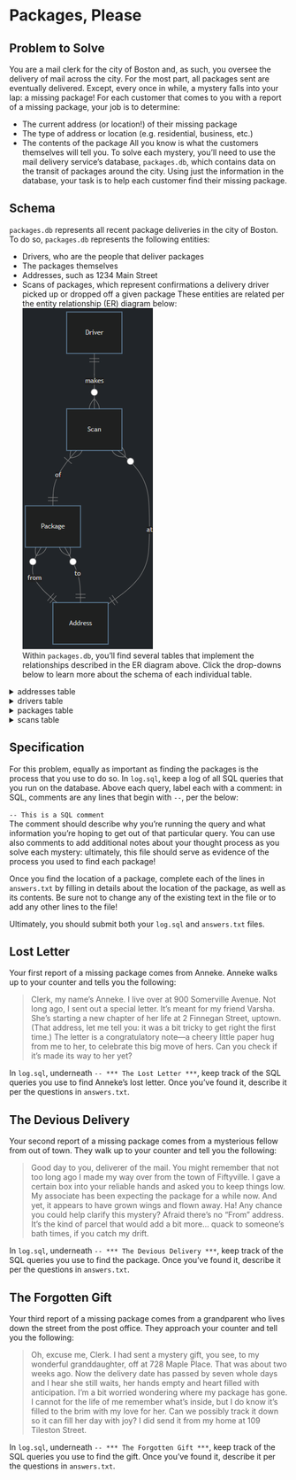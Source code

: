 # Packages, Please
## Problem to Solve
You are a mail clerk for the city of Boston and, as such, you oversee the delivery of mail across the city. For the most part, all packages sent are eventually delivered. Except, every once in while, a mystery falls into your lap: a missing package! For each customer that comes to you with a report of a missing package, your job is to determine:

- The current address (or location!) of their missing package
- The type of address or location (e.g. residential, business, etc.)
- The contents of the package
All you know is what the customers themselves will tell you. To solve each mystery, you’ll need to use the mail delivery service’s database, `packages.db`, which contains data on the transit of packages around the city. Using just the information in the database, your task is to help each customer find their missing package.

## Schema
`packages.db` represents all recent package deliveries in the city of Boston. To do so, `packages.db` represents the following entities:

- Drivers, who are the people that deliver packages
- The packages themselves
- Addresses, such as 1234 Main Street
- Scans of packages, which represent confirmations a delivery driver picked up or dropped off a given package
These entities are related per the entity relationship (ER) diagram below:  
![packages](packages.png)  
Within `packages.db`, you’ll find several tables that implement the relationships described in the ER diagram above. Click the drop-downs below to learn more about the schema of each individual table.

<details>
<summary>addresses table</summary>
The `addresses` table contains the following columns:

- `id`, which is the ID of the address
- `address`, which is the street address itself (i.e., 7660 Sharon Street)
- `type`, which is the type of address (i.e., residential, commercial, etc.)
</details>
<details>
<summary>drivers table</summary>
The drivers table contains the following columns:

- `id`, which is the ID of the driver
- `name`, which is the first name of the driver
</details>
<details>
<summary>packages table</summary>
The packages table contains the following columns:

- `id`, which is the ID of the package
- `contents`, which contains the contents of the package
- `from_address_id`, which is the ID of the address from which the package was sent
- `to_address_id`, which is the ID of the address to which the package was sent. It’s not necessarily where it ended up!
</details>
<details>
<summary>scans table</summary>
The scans table contains the following columns:

- `id`, which is the ID of the scan
- `driver_id`, which is the ID of the driver who created the scan
- `package_id`, which is the ID of the package scanned
- `address_id`, which is the ID of the address where the package was scanned
- `action`, which indicates whether the package was picked up (“Pick”) or dropped off (“Drop”)
- `timestamp`, which is the day and time at which the package was scanned
</details>

## Specification
For this problem, equally as important as finding the packages is the process that you use to do so. In `log.sql`, keep a log of all SQL queries that you run on the database. Above each query, label each with a comment: in SQL, comments are any lines that begin with `--`, per the below:

```-- This is a SQL comment```  
The comment should describe why you’re running the query and what information you’re hoping to get out of that particular query. You can use also comments to add additional notes about your thought process as you solve each mystery: ultimately, this file should serve as evidence of the process you used to find each package!

Once you find the location of a package, complete each of the lines in `answers.txt` by filling in details about the location of the package, as well as its contents. Be sure not to change any of the existing text in the file or to add any other lines to the file!

Ultimately, you should submit both your `log.sql` and `answers.txt` files.

## Lost Letter
Your first report of a missing package comes from Anneke. Anneke walks up to your counter and tells you the following:

> Clerk, my name’s Anneke. I live over at 900 Somerville Avenue. Not long ago, I sent out a special letter. It’s meant for my friend Varsha. She’s starting a new chapter of her life at 2 Finnegan Street, uptown. (That address, let me tell you: it was a bit tricky to get right the first time.) The letter is a congratulatory note—a cheery little paper hug from me to her, to celebrate this big move of hers. Can you check if it’s made its way to her yet?

In `log.sql`, underneath `-- *** The Lost Letter ***`, keep track of the SQL queries you use to find Anneke’s lost letter. Once you’ve found it, describe it per the questions in `answers.txt`.

## The Devious Delivery  
Your second report of a missing package comes from a mysterious fellow from out of town. They walk up to your counter and tell you the following:

> Good day to you, deliverer of the mail. You might remember that not too long ago I made my way over from the town of Fiftyville. I gave a certain box into your reliable hands and asked you to keep things low. My associate has been expecting the package for a while now. And yet, it appears to have grown wings and flown away. Ha! Any chance you could help clarify this mystery? Afraid there’s no “From” address. It’s the kind of parcel that would add a bit more… quack to someone’s bath times, if you catch my drift.

In `log.sql`, underneath `-- *** The Devious Delivery ***`, keep track of the SQL queries you use to find the package. Once you’ve found it, describe it per the questions in `answers.txt`.

## The Forgotten Gift  
Your third report of a missing package comes from a grandparent who lives down the street from the post office. They approach your counter and tell you the following:

> Oh, excuse me, Clerk. I had sent a mystery gift, you see, to my wonderful granddaughter, off at 728 Maple Place. That was about two weeks ago. Now the delivery date has passed by seven whole days and I hear she still waits, her hands empty and heart filled with anticipation. I’m a bit worried wondering where my package has gone. I cannot for the life of me remember what’s inside, but I do know it’s filled to the brim with my love for her. Can we possibly track it down so it can fill her day with joy? I did send it from my home at 109 Tileston Street.

In `log.sql`, underneath `-- *** The Forgotten Gift ***`, keep track of the SQL queries you use to find the gift. Once you’ve found it, describe it per the questions in `answers.txt`.
